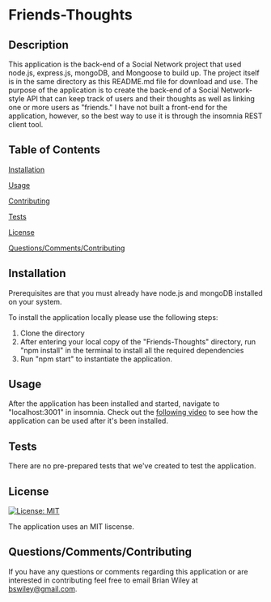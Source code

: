 # Friends-Thoughts

## Description

This application is the back-end of a Social Network project that used node.js, express.js, mongoDB, and Mongoose to build up.  The project itself is in the same directory as this README.md file for download and use.  The purpose of the application is to create the back-end of a Social Network-style API that can keep track of users and their thoughts as well as linking one or more users as "friends."  I have not built a front-end for the application, however, so the best way to use it is through the insomnia REST client tool. 

 ## Table of Contents

[Installation](#Installation)

[Usage](#Usage)

[Contributing](#Contributing)

[Tests](#Tests)

[License](#License)

[Questions/Comments/Contributing](#Questions/Comments/Contributing)

## Installation
Prerequisites are that you must already have node.js and mongoDB installed on your system.  

To install the application locally please use the following steps:
1. Clone the directory 
2. After entering your local copy of the "Friends-Thoughts" directory, run "npm install" in the terminal to install all the required dependencies  
6. Run "npm start" to instantiate the application.  

## Usage
After the application has been installed and started, navigate to "localhost:3001" in insomnia.  Check out the [following video](https://drive.google.com/file/d/1YX4EPXfxS4dJDNuVLv0w57ZmlxyxwjlU/view?usp=sharing) to see how the application can be used after it's been installed.  

## Tests
There are no pre-prepared tests that we've created to test the application.  

## License
[![License: MIT](https://img.shields.io/badge/License-MIT-yellow.svg)](https://opensource.org/licenses/MIT)

The application uses an MIT liscense. 

## Questions/Comments/Contributing
If you have any questions or comments regarding this application or are interested in contributing feel free to email Brian Wiley at bswiley@gmail.com.  

